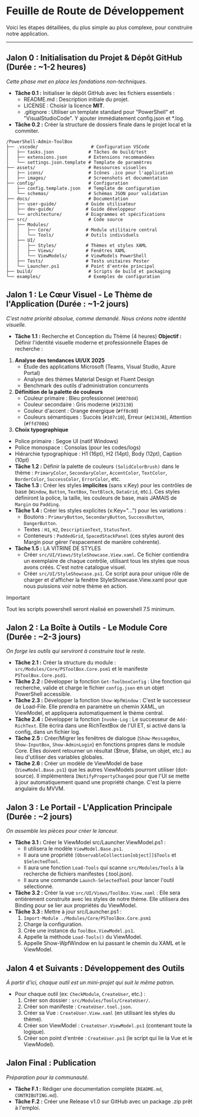 # Feuille de Route de Développement
Voici les étapes détaillées, du plus simple au plus complexe, pour construire notre application.

---

## Jalon 0 : Initialisation du Projet & Dépôt GitHub (Durée : ~1-2 heures)
*Cette phase met en place les fondations non-techniques.*
- **Tâche 0.1 :** Initialiser le dépôt GitHub avec les fichiers essentiels :
  - README.md : Description initiale du projet.
  - LICENSE : Choisir la licence **MIT**.
  - .gitignore : Utiliser un template standard pour "PowerShell" et "VisualStudioCode". Y ajouter immédiatement config.json et *.log.
- **Tâche 0.2 :** Créer la structure de dossiers finale dans le projet local et la commiter.

```
/PowerShell-Admin-ToolBox
├── .vscode/                    # Configuration VSCode
│   ├── tasks.json             # Tâches de build/test
│   ├── extensions.json        # Extensions recommandées
│   └── settings.json.template # Template de paramètres
├── assets/                    # Ressources visuelles
│   ├── icons/                 # Icônes .ico pour l'application
│   ├── images/                # Screenshots et documentation
├── config/                    # Configuration
│   ├── config.template.json   # Template de configuration
│   └── schemas/               # Schémas JSON pour validation
├── docs/                      # Documentation
│   ├── user-guide/           # Guide utilisateur
│   ├── dev-guide/            # Guide développeur
│   └── architecture/         # Diagrammes et spécifications
├── src/                       # Code source
│   ├── Modules/
│   │   ├── Core/             # Module utilitaire central
│   │   └── Tools/            # Outils individuels
│   ├── UI/
│   │   ├── Styles/           # Thèmes et styles XAML
│   │   ├── Views/            # Fenêtres XAML
│   │   └── ViewModels/       # ViewModels PowerShell
│   ├── Tests/                # Tests unitaires Pester
│   └── Launcher.ps1          # Point d'entrée principal
├── build/                     # Scripts de build et packaging
└── examples/                  # Exemples de configuration
```

## Jalon 1 : Le Cœur Visuel - Le Thème de l'Application (Durée : ~1-2 jours)
*C'est notre priorité absolue, comme demandé. Nous créons notre identité visuelle.*
- **Tâche 1.1 :** Recherche et Conception du Thème (4 heures)
**Objectif :** Définir l'identité visuelle moderne et professionnelle
Étapes de recherche :
1. **Analyse des tendances UI/UX 2025**
   - Étude des applications Microsoft (Teams, Visual Studio, Azure Portal)
   - Analyse des thèmes Material Design et Fluent Design
   - Benchmark des outils d'administration concurrents
2. **Définition de la palette de couleurs**
   - Couleur primaire : Bleu professionnel (`#0078d4`)
   - Couleur secondaire : Gris moderne (`#323130`)
   - Couleur d'accent : Orange énergique (`#ff8c00`)
   - Couleurs sémantiques : Succès (`#107c10`), Erreur (`#d13438`), Attention (`#ffd700`s)
3. **Choix typographique**
  - Police primaire : Segoe UI (natif Windows)
  - Police monospace : Consolas (pour les codes/logs)
  - Hiérarchie typographique : H1 (16pt), H2 (14pt), Body (12pt), Caption (10pt)
- **Tâche 1.2 :** Définir la palette de couleurs `(SolidColorBrush)` dans le thème : `PrimaryColor`, `SecondaryColor`, `AccentColor`, `TextColor`, `BorderColor`, `SuccessColor`, `ErrorColor`, etc.
- **Tâche 1.3 :** Créer les styles **implicites** (sans x:Key) pour les contrôles de base (`Window`, `Button`, `TextBox`, `TextBlock`, `DataGrid`, etc.). Ces styles définiront la police, la taille, les couleurs de base, mais JAMAIS de `Margin` ou `Padding`.
- **Tâche 1.4 :** Créer les styles explicites (x:Key="...") pour les variations :
  - Boutons : `PrimaryButton`, `SecondaryButton`, `SuccessButton`, `DangerButton`.
  - Textes : `H1`, `H2`, `DescriptionText`, `StatusText`.
  - Conteneurs : `PaddedGrid`, `SpacedStackPanel` (ces styles auront des Margin pour gérer l'espacement de manière cohérente).
- **Tâche 1.5 :** LA VITRINE DE STYLES
  - Créer `src/UI/Views/StyleShowcase.View.xaml`. Ce fichier contiendra un exemplaire de chaque contrôle, utilisant tous les styles que nous avons créés. C'est notre catalogue visuel.
  - Créer `src/UI/StyleShowcase.ps1`. Ce script aura pour unique rôle de charger et d'afficher la fenêtre StyleShowcase.View.xaml pour que nous puissions voir notre thème en action.

> [!IMPORTANT]
> Tout les scripts powershell seront réalisé en powershell 7.5 minimum.

## Jalon 2 : La Boîte à Outils - Le Module Core (Durée : ~2-3 jours)
*On forge les outils qui serviront à construire tout le reste.*
- **Tâche 2.1 :** Créer la structure du module : `src/Modules/Core/PSToolBox.Core.psm1` et le manifeste `PSToolBox.Core.psd1`.
- **Tâche 2.2 :** Développer la fonction `Get-ToolboxConfig` : Une fonction qui recherche, valide et charge le fichier `config.json` en un objet PowerShell accessible.
- **Tâche 2.3 :** Développer la fonction `Show-WpfWindow` : C'est le successeur de Load-File. Elle prendra en paramètre un chemin XAML, un ViewModel, et appliquera automatiquement le thème central.
- **Tâche 2.4 :** Développer la fonction `Invoke-Log` : Le successeur de `Add-RichText`. Elle écrira dans une RichTextBox de l'UI ET, si activé dans la config, dans un fichier log.
- **Tâche 2.5 :** Créer/Migrer les fenêtres de dialogue (`Show-MessageBox`, `Show-InputBox`, `Show-AdminLogin`) en fonctions propres dans le module Core. Elles doivent retourner un résultat ($true, $false, un objet, etc.) au lieu d'utiliser des variables globales.
- **Tâche 2.6 :** Créer un modèle de ViewModel de base (`ViewModel.Base.ps1`) que les autres ViewModels pourront utiliser (dot-source). Il implémentera `INotifyPropertyChanged` pour que l'UI se mette à jour automatiquement quand une propriété change. C'est la pierre angulaire du MVVM.

## Jalon 3 : Le Portail - L'Application Principale (Durée : ~2 jours)
*On assemble les pièces pour créer le lanceur.*
- **Tâche 3.1 :** Créer le ViewModel src/Launcher.ViewModel.ps1 :
  - Il utilisera le modèle `ViewModel.Base.ps1`.
  - Il aura une propriété `[ObservableCollection[object]]$Tools` et `$SelectedTool`.
  - Il aura une fonction `Load-Tools` qui scanne `src/Modules/Tools` à la recherche de fichiers manifestes (.tool.json).
  - Il aura une commande `Launch-SelectedTool` pour lancer l'outil sélectionné.
- **Tâche 3.2 :** Créer la vue `src/UI/Views/ToolBox.View.xaml` :
Elle sera entièrement construite avec les styles de notre thème.
Elle utilisera des Binding pour se lier aux propriétés du ViewModel.
- **Tâche 3.3 :** Mettre à jour src/Launcher.ps1 :
  1. `Import-Module ./Modules/Core/PSToolBox.Core.psm1`
  2. Charge la configuration.
  3. Crée une instance du `ToolBox.ViewModel.ps1`.
  4. Appelle la méthode `Load-Tools()` du ViewModel.
  5. Appelle Show-WpfWindow en lui passant le chemin du XAML et le ViewModel.

## Jalon 4 et Suivants : Développement des Outils
*À partir d'ici, chaque outil est un mini-projet qui suit le même patron.*
- Pour chaque outil (ex: `CheckModule`, `CreateUser`, etc.) :
  1. Créer son dossier : `src/Modules/Tools/CreateUser/`.
  2. Créer son manifeste : `CreateUser.tool.json`.
  3. Créer sa Vue : `CreateUser.View.xaml` (en utilisant les styles du thème).
  4. Créer son ViewModel : `CreateUser.ViewModel.ps1` (contenant toute la logique).
  5. Créer son point d'entrée : `CreateUser.ps1` (le script qui lie la Vue et le ViewModel).

## Jalon Final : Publication
*Préparation pour la communauté.*
- **Tâche F.1 :** Rédiger une documentation complète (`README.md`, `CONTRIBUTING.md`).
- **Tâche F.2 :** Créer une Release v1.0 sur GitHub avec un package .zip prêt à l'emploi.